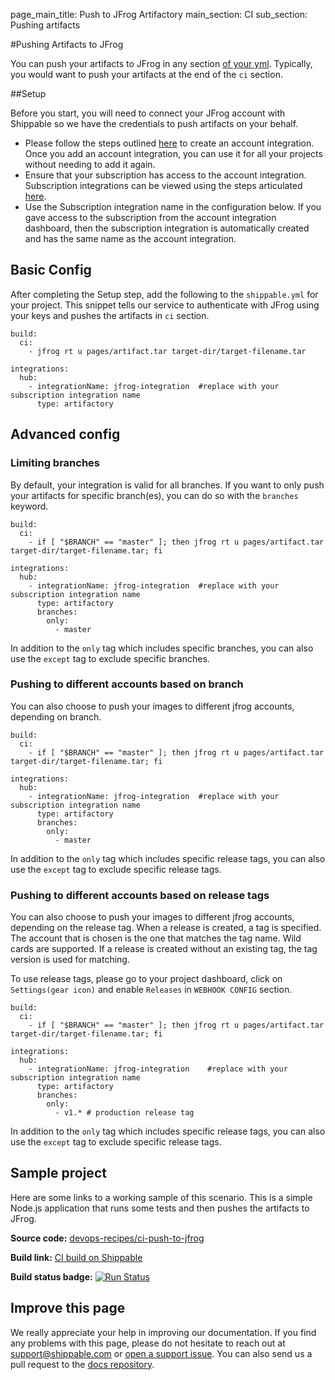 page_main_title: Push to JFrog Artifactory
main_section: CI
sub_section: Pushing artifacts

#Pushing Artifacts to JFrog

You can push your artifacts to JFrog in any section [of your yml](/ci/yml-structure/#anatomy-of-shippableyml). Typically, you would want to push your artifacts at the end of the `ci` section.

##Setup

Before you start, you will need to connect your JFrog account with Shippable so we have the credentials to push artifacts on your behalf.

* Please follow the steps outlined [here](/platform/integration/jfrog-artifactoryKey/) to create an account integration.
Once you add an account integration, you can use it for all your projects without needing to add it again.
* Ensure that your subscription has access to the account integration. Subscription integrations can be viewed using the steps articulated [here](http://docs.shippable.com/platform/management/subscription/integrations/#subscription-integrations).
* Use the Subscription integration name in the configuration below. If you gave access to the subscription from the account integration dashboard, then the subscription integration is automatically created and has the same name as the account integration.

## Basic Config

After completing the Setup step, add the following to the `shippable.yml` for your project. This snippet tells our service to authenticate with JFrog using your keys and pushes the artifacts in `ci` section.

```
build:
  ci:
    - jfrog rt u pages/artifact.tar target-dir/target-filename.tar

integrations:
  hub:
    - integrationName: jfrog-integration  #replace with your subscription integration name
      type: artifactory
```

## Advanced config

### Limiting branches

By default, your integration is valid for all branches. If you want to only push your artifacts for specific branch(es), you can do so with the `branches` keyword.

```
build:
  ci:
    - if [ "$BRANCH" == "master" ]; then jfrog rt u pages/artifact.tar target-dir/target-filename.tar; fi

integrations:
  hub:
    - integrationName: jfrog-integration  #replace with your subscription integration name
      type: artifactory
      branches:
        only:
          - master

```
In addition to the `only` tag which includes specific branches, you can also use the `except` tag to exclude specific branches.


### Pushing to different accounts based on branch

You can also choose to push your images to different jfrog accounts, depending on branch.

```
build:
  ci:
    - if [ "$BRANCH" == "master" ]; then jfrog rt u pages/artifact.tar target-dir/target-filename.tar; fi

integrations:
  hub:
    - integrationName: jfrog-integration  #replace with your subscription integration name
      type: artifactory
      branches:
        only:
          - master
```

In addition to the `only` tag which includes specific release tags, you can also use the `except` tag to exclude specific release tags.

### Pushing to different accounts based on release tags

You can also choose to push your images to different jfrog accounts, depending on the release tag.
When a release is created, a tag is specified. The account that is chosen is the one that matches the tag name.
Wild cards are supported. If a release is created without an existing tag, the tag version is used for matching.

To use release tags, please go to your project dashboard, click on `Settings(gear icon)` and enable `Releases` in `WEBHOOK CONFIG`
section.

```
build:
  ci:
    - if [ "$BRANCH" == "master" ]; then jfrog rt u pages/artifact.tar target-dir/target-filename.tar; fi  

integrations:                               
  hub:
    - integrationName: jfrog-integration    #replace with your subscription integration name   
      type: artifactory    
      branches:
        only:
          - v1.* # production release tag
```

In addition to the `only` tag which includes specific release tags, you can also use the `except` tag to exclude specific release tags.


## Sample project

Here are some links to a working sample of this scenario. This is a simple Node.js application that runs some tests and then pushes
the artifacts to JFrog.

**Source code:**  [devops-recipes/ci-push-to-jfrog](https://github.com/devops-recipes/ci-push-to-jfrog)

**Build link:** <a href="https://app.shippable.com/github/himanshu0503/ci-push-to-jfrog/runs/1/1/console" target="_blank"> CI build on Shippable</a>

**Build status badge:** [![Run Status](https://api.shippable.com/projects/5901b124cd251706003517fe/badge?branch=master)](https://app.shippable.com/github/himanshu0503/ci-push-to-jfrog)

## Improve this page

We really appreciate your help in improving our documentation. If you find any problems with this page, please do not hesitate to reach out at [support@shippable.com](mailto:support@shippable.com) or [open a support issue](https://www.github.com/Shippable/support/issues). You can also send us a pull request to the [docs repository](https://www.github.com/Shippable/docs).
